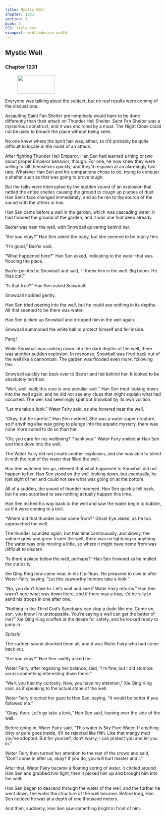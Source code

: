 ```yaml
---
title: Mystic Well
chapter: 1231
section: 3
book: 3
CSS: style.css
viewport: width=device-width
---
```


## Mystic Well

### Chapter 1231

<figure>
	<img src="../Images/gem.gif" alt="" id="gem" width="120" height="60" />
</figure>

Everyone was talking about the subject, but no real results were coming of the discussions.

Assaulting Saint Fan Shelter pre-emptively would have to be done differently than their attack on Thunder Hell Shelter. Saint Fan Shelter was a mysterious construct, and it was encircled by a moat. The Night Cloak could not be used to breach the place without being seen.

No one knew where the spirit hall was, either, so it’d probably be quite difficult to locate in the midst of an attack.

After fighting Thunder Hell Emperor, Han Sen had learned a thing or two about proper Emperor behavior, though. For one, he now knew they were willing to kill themselves quickly, and they’d respawn at an alarmingly fast rate. Whatever Han Sen and his companions chose to do, trying to conquer a shelter such as that was going to prove tough.

But the talks were interrupted by the sudden sound of an explosion that rattled the entire shelter, causing the ground to cough up plumes of dust. Han Sen’s face changed immediately, and so he ran to the source of the sound with the others in tow.

Han Sen came before a well in the garden, which was cascading water. It had flooded the ground of the garden, and it was one foot deep already.

Bao’er was near the well, with Snowball quivering behind her.

“Are you okay?” Han Sen asked the baby, but she seemed to be totally fine.

“I’m good,” Bao’er said.

“What happened here?” Han Sen asked, indicating to the water that was flooding the place.

Bao’er pointed at Snowball and said, “I threw him in the well. Big boom. He flies out!”

“Is that true?” Han Sen asked Snowball.

Snowball nodded gently.

Han Sen tried peering into the well, but he could see nothing in its depths. All that seemed to be there was water.

Han Sen picked up Snowball and dropped him in the well again.

Snowball summoned the white ball to protect himself and fell inside.

Pang!

While Snowball was sinking down into the dark depths of the well, there was another sudden explosion. In response, Snowball was fired back out of the well like a cannonball. The garden was flooded even more, following this.

Snowball quickly ran back over to Bao’er and hid behind her. It looked to be absolutely terrified.

“Well, well, well; this sure is one peculiar well.” Han Sen tried looking down into the well again, and he did not see any clues that might explain what had occurred. The well had seemingly spat out Snowball by its own volition.

“Let me take a look,” Water Fairy said, as she hovered near the well.

“Okay, but be careful.” Han Sen nodded. She was a water super creature, so if anything else was going to plunge into the aquatic mystery, there was none more suited to do so than her.

“Oh, you care for my wellbeing? Thank you!” Water Fairy smiled at Han Sen and then dove into the well.

The Water Fairy did not create another explosion, and she was able to blend in with the rest of the water that filled the well.

Han Sen watched her go, relieved that what happened to Snowball did not happen to her. Han Sen stood on the well looking down, but eventually, he lost sight of her and could not see what was going on at the bottom.

All of a sudden, the sound of thunder boomed. Han Sen quickly fell back, but he was surprised to see nothing actually happen this time.

Han Sen inched his way back to the well and saw the water begin to bubble, as if it were coming to a boil.

“Where did that thunder noise come from?” Ghost Eye asked, as he too approached the well.

The thunder sounded again, but this time continuously, and slowly, the volume grew and grew. Inside the well, there was no lightning or anything. The water was only moving a little, so where it might have come from was difficult to discern.

“Is there a place below the well, perhaps?” Han Sen frowned as he mulled the curiosity.

Xie Qing King now came near, in his flip-flops. He prepared to dive in after Water Fairy, saying, “Let this seaworthy hombre take a look.”

“No, you don’t have to. Let’s wait and see if Water Fairy returns.” Han Sen wasn’t sure what was down there, and if there was a trap, it’d be silly to send his troops in one after one.

“Nothing in the Third God’s Sanctuary can stop a dude like me. Come on, son; you know I’m unstoppable. You’re saying a well can get the better of me?” Xie Qing King scoffed at the desire for safety, and he looked ready to jump in.

*Splash!*

The sudden sound shocked them all, and it was Water Fairy who had come back out.

“Are you okay?” Han Sen swiftly asked her.

Water Fairy, after regaining her balance, said, “I’m fine, but I did stumble across something interesting down there.”

“Well, you had my curiosity. Now, you have my attention,” Xie Qing King said, as if speaking to the actual stone of the well.

Water Fairy directed her gaze to Han Sen, saying, “It would be better if you followed me.”

“Okay, then. Let’s go take a look,” Han Sen said, leaning over the side of the well.

Before going in, Water Fairy said, “This water is Sky Pure Water. If anything dirty or pure goes inside, it’ll be rejected like filth. Like that mangy mutt you’ve adopted. But for yourself, don’t worry; I can protect you and let you in.”

Water Fairy then turned her attention to the rest of the crowd and said, “Don’t come in after us, okay? If you do, you will hurt master and I.”

After that, Water Fairy became a floating spring of water. It circled around Han Sen and grabbed him tight, then it picked him up and brought him into the well.

Han Sen began to descend through the water of the well, and the further he went down, the wider the structure of the well became. Before long, Han Sen noticed he was at a depth of one thousand meters.

And then, suddenly, Han Sen saw something bright in front of him.